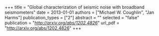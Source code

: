 +++
title = "Global characterization of seismic noise with broadband seismometers"
date = 2013-01-01
authors = ["Michael W. Coughlin", "Jan Harms"]
publication_types = ["2"]
abstract = ""
selected = "false"
publication = "*http://arxiv.org/abs/1202.4826*"
url_pdf = "http://arxiv.org/abs/1202.4826"
+++

